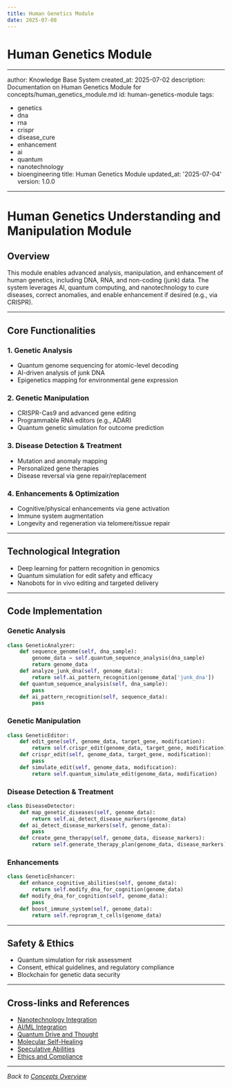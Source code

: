 ```yaml
---
title: Human Genetics Module
date: 2025-07-08
---
```


# Human Genetics Module

---
author: Knowledge Base System
created_at: 2025-07-02
description: Documentation on Human Genetics Module for concepts/human_genetics_module.md
id: human-genetics-module
tags:
- genetics
- dna
- rna
- crispr
- disease_cure
- enhancement
- ai
- quantum
- nanotechnology
- bioengineering
title: Human Genetics Module
updated_at: '2025-07-04'
version: 1.0.0
---

# Human Genetics Understanding and Manipulation Module

## Overview
This module enables advanced analysis, manipulation, and enhancement of human genetics, including DNA, RNA, and non-coding (junk) data. The system leverages AI, quantum computing, and nanotechnology to cure diseases, correct anomalies, and enable enhancement if desired (e.g., via CRISPR).

---

## Core Functionalities

### 1. Genetic Analysis
- Quantum genome sequencing for atomic-level decoding
- AI-driven analysis of junk DNA
- Epigenetics mapping for environmental gene expression

### 2. Genetic Manipulation
- CRISPR-Cas9 and advanced gene editing
- Programmable RNA editors (e.g., ADAR)
- Quantum genetic simulation for outcome prediction

### 3. Disease Detection & Treatment
- Mutation and anomaly mapping
- Personalized gene therapies
- Disease reversal via gene repair/replacement

### 4. Enhancements & Optimization
- Cognitive/physical enhancements via gene activation
- Immune system augmentation
- Longevity and regeneration via telomere/tissue repair

---

## Technological Integration
- Deep learning for pattern recognition in genomics
- Quantum simulation for edit safety and efficacy
- Nanobots for in vivo editing and targeted delivery

---

## Code Implementation

### Genetic Analysis
```python
class GeneticAnalyzer:
    def sequence_genome(self, dna_sample):
        genome_data = self.quantum_sequence_analysis(dna_sample)
        return genome_data
    def analyze_junk_dna(self, genome_data):
        return self.ai_pattern_recognition(genome_data['junk_dna'])
    def quantum_sequence_analysis(self, dna_sample):
        pass
    def ai_pattern_recognition(self, sequence_data):
        pass
```

### Genetic Manipulation
```python
class GeneticEditor:
    def edit_gene(self, genome_data, target_gene, modification):
        return self.crispr_edit(genome_data, target_gene, modification)
    def crispr_edit(self, genome_data, target_gene, modification):
        pass
    def simulate_edit(self, genome_data, modification):
        return self.quantum_simulate_edit(genome_data, modification)
```

### Disease Detection & Treatment
```python
class DiseaseDetector:
    def map_genetic_diseases(self, genome_data):
        return self.ai_detect_disease_markers(genome_data)
    def ai_detect_disease_markers(self, genome_data):
        pass
    def create_gene_therapy(self, genome_data, disease_markers):
        return self.generate_therapy_plan(genome_data, disease_markers)
```

### Enhancements
```python
class GeneticEnhancer:
    def enhance_cognitive_abilities(self, genome_data):
        return self.modify_dna_for_cognition(genome_data)
    def modify_dna_for_cognition(self, genome_data):
        pass
    def boost_immune_system(self, genome_data):
        return self.reprogram_t_cells(genome_data)
```

---

## Safety & Ethics
- Quantum simulation for risk assessment
- Consent, ethical guidelines, and regulatory compliance
- Blockchain for genetic data security

---

## Cross-links and References
- [Nanotechnology Integration](../robotics/advanced_system/nanotechnology_integration.md)
- [AI/ML Integration](../robotics/advanced_system/ai_ml_integration.md)
- [Quantum Drive and Thought](../robotics/advanced_system/quantum_drive_and_thought.md)
- [Molecular Self-Healing](../robotics/advanced_system/molecular_self_healing.md)
- [Speculative Abilities](../robotics/advanced_system/speculative_abilities.md)
- [Ethics and Compliance](../robotics/advanced_system/ethics_and_compliance.md)

---
*Back to [Concepts Overview](./README.md)*
